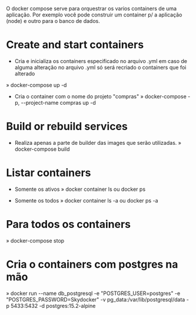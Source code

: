 O docker compose serve para orquestrar os varios containers de
uma aplicação. Por exemplo você pode construir um container p/
a aplicação (node) e outro para o banco de dados.

# Create and start containers
- Cria e inicializa os containers especificado no arquivo .yml
  em caso de alguma alteração no arquivo .yml só será recriado
  o containers que foi alterado

» docker-compose up -d

- Cria o container com o nome do projeto "compras"
» docker-compose -p, --project-name compras up -d

# Build or rebuild services
- Realiza apenas a parte de builder das images que serão utilizadas.
» docker-compose build

# Listar containers
- Somente os ativos
» docker container ls ou docker ps

- Somente os todos
» docker container ls -a ou docker ps -a

# Para todos os containers
» docker-compose stop

# Cria o containers com postgres na mão
» docker run --name db_postgresql -e "POSTGRES_USER=postgres" -e "POSTGRES_PASSWORD=Skydocker" -v pg_data:/var/lib/postgresql/data -p 5433:5432 -d postgres:15.2-alpine
